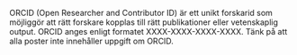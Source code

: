 ORCID (Open Researcher and Contributor ID) är ett unikt forskarid som möjliggör att rätt forskare kopplas till rätt publikationer eller vetenskaplig output. ORCID anges enligt formatet XXXX-XXXX-XXXX-XXXX. Tänk på att alla poster inte innehåller uppgift om ORCID.



